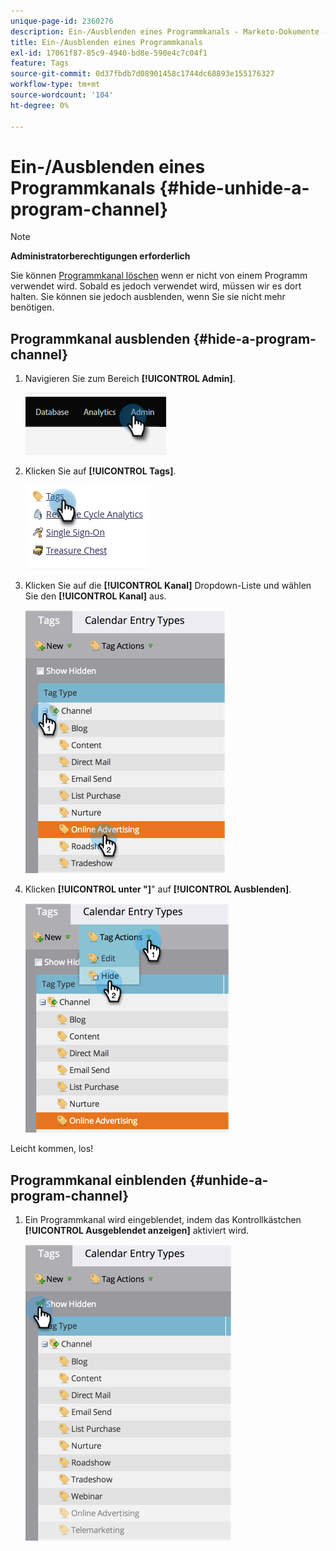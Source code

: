 ```yaml
---
unique-page-id: 2360276
description: Ein-/Ausblenden eines Programmkanals - Marketo-Dokumente - Produktdokumentation
title: Ein-/Ausblenden eines Programmkanals
exl-id: 17061f87-85c9-4940-bd8e-590e4c7c04f1
feature: Tags
source-git-commit: 0d37fbdb7d08901458c1744dc68893e155176327
workflow-type: tm+mt
source-wordcount: '104'
ht-degree: 0%

---
```


# Ein-/Ausblenden eines Programmkanals {#hide-unhide-a-program-channel}

>[!NOTE]
>
>**Administratorberechtigungen erforderlich**

Sie können [Programmkanal löschen](/help/marketo/product-docs/administration/tags/delete-a-program-channel.md) wenn er nicht von einem Programm verwendet wird.  Sobald es jedoch verwendet wird, müssen wir es dort halten.  Sie können sie jedoch ausblenden, wenn Sie sie nicht mehr benötigen.

## Programmkanal ausblenden {#hide-a-program-channel}

1. Navigieren Sie zum Bereich **[!UICONTROL Admin]**.

   ![](assets/hide-unhide-a-program-channel-1.png)

1. Klicken Sie auf **[!UICONTROL Tags]**.

   ![](assets/hide-unhide-a-program-channel-2.png)

1. Klicken Sie auf die **[!UICONTROL Kanal]** Dropdown-Liste und wählen Sie den **[!UICONTROL Kanal]** aus.

   ![](assets/hide-unhide-a-program-channel-3.png)

1. Klicken **[!UICONTROL unter &quot;]**&quot; auf **[!UICONTROL Ausblenden]**.

   ![](assets/hide-unhide-a-program-channel-4.png)

Leicht kommen, los!

## Programmkanal einblenden {#unhide-a-program-channel}

1. Ein Programmkanal wird eingeblendet, indem das Kontrollkästchen **[!UICONTROL Ausgeblendet anzeigen]** aktiviert wird.

   ![](assets/hide-unhide-a-program-channel-5.png)
